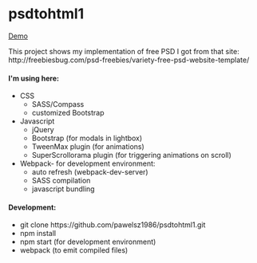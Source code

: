 <h1>psdtohtml1</h1>
<p><a href="http://pawelsz1986.github.io/psdtohtml1/">Demo</a></p>
<p>This project shows my implementation of free PSD I got from that site:  
http://freebiesbug.com/psd-freebies/variety-free-psd-website-template/</p>
<h4>I'm using here:</h4>
<ul>
    <li>CSS
        <ul>
            <li>SASS/Compass</li>
            <li>customized Bootstrap</li>
        </ul>
    </li>
    <li>Javascript
        <ul>
            <li>jQuery</li>
            <li>Bootstrap (for modals in lightbox)</li>
            <li>TweenMax plugin (for animations)</li>
            <li>SuperScrollorama plugin (for triggering animations on scroll)</li>
        </ul>
    </li>
    <li>Webpack- for development environment:
        <ul>
            <li>auto refresh (webpack-dev-server)</li>
            <li>SASS compilation</li>
            <li>javascript bundling</li>
        </ul>
    </li>
</ul>

<h4>Development:</h4>
<ul>
    <li>git clone https://github.com/pawelsz1986/psdtohtml1.git</li>
    <li>npm install</li>
    <li>npm start (for development environment)</li>
    <li>webpack (to emit compiled files)</li>
</ul>